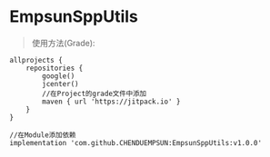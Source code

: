 # EmpsunSppUtils
>使用方法(Grade):
```
allprojects {
    repositories {
        google()
        jcenter()
        //在Project的grade文件中添加
        maven { url 'https://jitpack.io' }
    }
}
```
```
//在Module添加依赖
implementation 'com.github.CHENDUEMPSUN:EmpsunSppUtils:v1.0.0'
```
